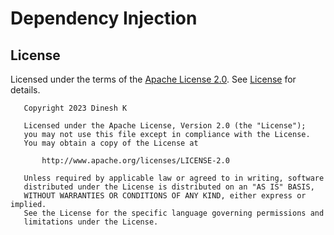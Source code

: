 # Dependency Injection


## License

Licensed under the terms of the [Apache License 2.0][7]. See [License](LICENSE) for details.

```
   Copyright 2023 Dinesh K

   Licensed under the Apache License, Version 2.0 (the "License");
   you may not use this file except in compliance with the License.
   You may obtain a copy of the License at

       http://www.apache.org/licenses/LICENSE-2.0

   Unless required by applicable law or agreed to in writing, software
   distributed under the License is distributed on an "AS IS" BASIS,
   WITHOUT WARRANTIES OR CONDITIONS OF ANY KIND, either express or implied.
   See the License for the specific language governing permissions and
   limitations under the License.
```

[7]: https://www.apache.org/licenses/LICENSE-2.0
